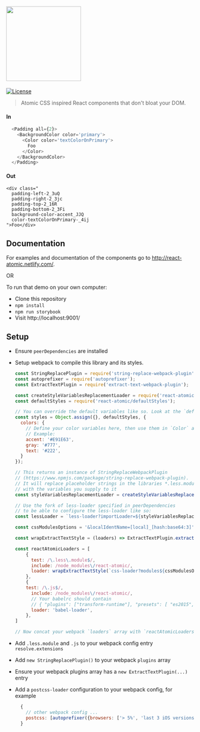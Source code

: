 # <img src="https://cloud.githubusercontent.com/assets/3755413/23356778/685a16fc-fcdb-11e6-9991-26b7c5125d2f.png" width="200">

[![License][license-image]][license-url]

> Atomic CSS inspired React components that don't bloat your DOM.


#### In
```js
  <Padding all={2}>
    <BackgroundColor color='primary'>
      <Color color='textColorOnPrimary'>
        Foo
      </Color>
    </BackgroundColor>
  </Padding>
```

#### Out
```
<div class="
  padding-left-2_3uQ 
  padding-right-2_3jc 
  padding-top-2_16R 
  padding-bottom-2_3Fi 
  background-color-accent_JJQ 
  color-textColorOnPrimary-_4ij
">Foo</div>
```

## Documentation

For examples and documentation of the components go to http://react-atomic.netlify.com/.

OR

To run that demo on your own computer:
* Clone this repository
* `npm install`
* `npm run storybook`
* Visit http://localhost:9001/

## Setup

- Ensure `peerDependencies` are installed
- Setup webpack to compile this library and its styles.

    ```js
    const StringReplacePlugin = require('string-replace-webpack-plugin');
    const autoprefixer = require('autoprefixer');
    const ExtractTextPlugin = require('extract-text-webpack-plugin');

    const createStyleVariablesReplacementLoader = require('react-atomic/utils/createStyleVariablesReplacementLoader');
    const defaultStyles = require('react-atomic/defaultStyles');

    // You can override the default variables like so. Look at the `defaultStyles` file to see which variables exist
    const styles = Object.assign({}, defaultStyles, {
      colors: {
        // Define your color variables here, then use them in `Color` and `BackgroundColor` components (pass in the color key into the `color` prop
        // Example:
        accent: '#E91E63',
        gray: '#777',
        text: '#222',
      }
    });

    // This returns an instance of StringReplaceWebpackPlugin 
    // (https://www.npmjs.com/package/string-replace-webpack-plugin). 
    // It will replace placeholder strings in the libraries *.less.module-files 
    // with the variables you supply to it
    const styleVariablesReplacementLoader = createStyleVariablesReplacementLoader(styles, styles.colors);

    // Use the fork of less-loader specified in peerDependencies 
    // to be able to configure the less-loader like so:
    const lessLoader = `less-loader?importLoader=${styleVariablesReplacementLoader}!${styleVariablesReplacementLoader}`;

    const cssModulesOptions = '&localIdentName=[local]_[hash:base64:3]';

    const wrapExtractTextStyle = (loaders) => ExtractTextPlugin.extract('style-loader', loaders, {publicPath: ''});

    const reactAtomicLoaders = [
        {
          test: /\.less\.module$/,
          include: /node_modules\/react-atomic/,
          loader: wrapExtractTextStyle(`css-loader?modules${cssModulesOptions}!postcss-loader!${lessLoader}`),
        },  
        {
        test: /\.js$/,
          include: /node_modules\/react-atomic/,
          // Your babelrc should contain 
          // { "plugins": ["transform-runtime"], "presets": [ "es2015", "stage-0", "react"] }
          loader: 'babel-loader',
        },
    ]

    // Now concat your webpack `loaders` array with `reactAtomicLoaders`. :)
    ```

- Add `.less.module` and `.js` to your webpack config entry `resolve.extensions`
- Add `new StringReplacePlugin()` to your webpack `plugins` array
- Ensure your webpack plugins array has a `new ExtractTextPlugin(...)` entry
- Add a `postcss-loader` configuration to your webpack config, for example

    ```js
      {
        // other webpack config ...
        postcss: [autoprefixer({browsers: ['> 5%', 'last 3 iOS versions', 'last 2 versions']})]},
      }
    ```

[package-url]: https://npmjs.org/package/react-atomic
[license-image]: http://img.shields.io/npm/l/react-dates.svg
[license-url]: LICENSE
